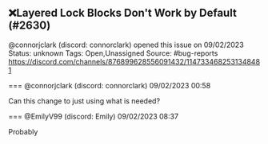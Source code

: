 ## ❌Layered Lock Blocks Don't Work by Default (#2630)
@connorjclark (discord: connorclark) opened this issue on 09/02/2023
Status: unknown
Tags: Open,Unassigned
Source: #bug-reports https://discord.com/channels/876899628556091432/1147334682531348481


=== @connorjclark (discord: connorclark) 09/02/2023 00:58

Can this change to just using what is needed?

=== @EmilyV99 (discord: Emily) 09/02/2023 08:37

Probably
